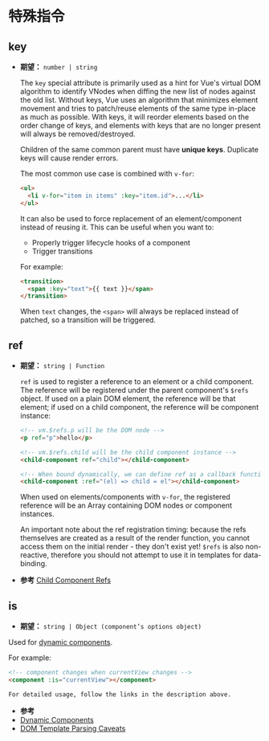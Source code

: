 # 特殊指令

## key

- **期望：** `number | string`

  The `key` special attribute is primarily used as a hint for Vue's virtual DOM algorithm to identify VNodes when diffing the new list of nodes against the old list. Without keys, Vue uses an algorithm that minimizes element movement and tries to patch/reuse elements of the same type in-place as much as possible. With keys, it will reorder elements based on the order change of keys, and elements with keys that are no longer present will always be removed/destroyed.

  Children of the same common parent must have **unique keys**. Duplicate keys will cause render errors.

  The most common use case is combined with `v-for`:

  ```html
  <ul>
    <li v-for="item in items" :key="item.id">...</li>
  </ul>
  ```

  It can also be used to force replacement of an element/component instead of reusing it. This can be useful when you want to:

  - Properly trigger lifecycle hooks of a component
  - Trigger transitions

  For example:

  ```html
  <transition>
    <span :key="text">{{ text }}</span>
  </transition>
  ```

  When `text` changes, the `<span>` will always be replaced instead of patched, so a transition will be triggered.

## ref

- **期望：** `string | Function`

  `ref` is used to register a reference to an element or a child component. The reference will be registered under the parent component's `$refs` object. If used on a plain DOM element, the reference will be that element; if used on a child component, the reference will be component instance:

  ```html
  <!-- vm.$refs.p will be the DOM node -->
  <p ref="p">hello</p>

  <!-- vm.$refs.child will be the child component instance -->
  <child-component ref="child"></child-component>

  <!-- When bound dynamically, we can define ref as a callback function, passing the element or component instance explicitly -->
  <child-component :ref="(el) => child = el"></child-component>
  ```

  When used on elements/components with `v-for`, the registered reference will be an Array containing DOM nodes or component instances.

  An important note about the ref registration timing: because the refs themselves are created as a result of the render function, you cannot access them on the initial render - they don't exist yet! `$refs` is also non-reactive, therefore you should not attempt to use it in templates for data-binding.

-  **参考** [Child Component Refs](../guide/component-template-refs.html)

## is

- **期望：** `string | Object (component’s options object)`

Used for [dynamic components](../guide/component-dynamic-async.html).

For example:

```html
<!-- component changes when currentView changes -->
<component :is="currentView"></component>

For detailed usage, follow the links in the description above.
```

-  **参考**
  - [Dynamic Components](../guide/component-dynamic-async.html)
  - [DOM Template Parsing Caveats](../guide/component-basics.html#dom-template-parsing-caveats)
